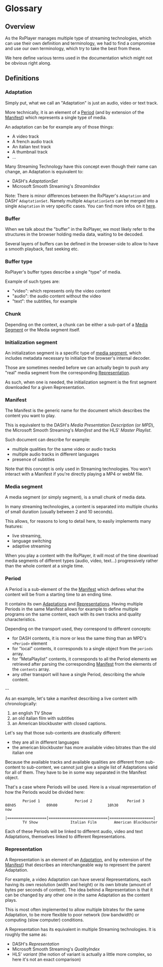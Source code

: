 # Glossary

## Overview

As the RxPlayer manages multiple type of streaming technologies, which can use
their own definition and terminology, we had to find a compromise and use our
own terminology, which try to take the best from these.

We here define various terms used in the documentation which might not be
obvious right along.

## Definitions

### Adaptation

Simply put, what we call an "Adaptation" is just an audio, video or text track.

More technically, it is an element of a [Period](#period) (and by extension of
the [Manifest](#manifest)) which represents a single type of media.

An adaptation can be for example any of those things:

- A video track
- A french audio track
- An italian text track
- A thumbnail track
- ...

Many Streaming Technology have this concept even though their name can change,
an Adaptation is equivalent to:

- DASH's _AdaptationSet_
- Microsoft Smooth Streaming's _StreamIndex_

Note: There is minor differences between the RxPlayer's `Adaptation` and DASH'
`AdaptationSet`. Namely multiple `AdaptationSet`s can be merged into a single
`Adaptation` in very specific cases.
You can find more infos on it [here](../api/Miscellaneous/DASH_Adaptation_Difference.md).

### Buffer

When we talk about the "buffer" in the RxPlayer, we most likely refer to the
structures in the browser holding media data, waiting to be decoded.

Several layers of buffers can be defined in the browser-side to allow to have a
smooth playback, fast seeking etc.

### Buffer type

RxPlayer's buffer types describe a single "type" of media.

Example of such types are:

- "video": which represents only the video content
- "audio": the audio content without the video
- "text": the subtitles, for example

### Chunk

Depending on the context, a chunk can be either a sub-part of a [Media
Segment](#media_segment) or the Media segment itself.

### Initialization segment

An initialization segment is a specific type of [media
segment](#media_segment), which includes metadata necessary to initialize the
browser's internal decoder.

Those are sometimes needed before we can actually begin to push any "real" media
segment from the corresponding [Representation](#representation).

As such, when one is needed, the initialization segment is the first segment
downloaded for a given Representation.

### Manifest

The Manifest is the generic name for the document which describes the content
you want to play.

This is equivalent to the DASH's _Media Presentation Description_ (or _MPD_),
the Microsoft Smooth Streaming's _Manifest_ and the HLS' _Master Playlist_.

Such document can describe for example:

- multiple qualities for the same video or audio tracks
- multiple audio tracks in different languages
- presence of subtitles

Note that this concept is only used in Streaming technologies.
You won't interact with a Manifest if you're directly playing a MP4 or webM
file.

### Media segment

A media segment (or simply segment), is a small chunk of media data.

In many streaming technologies, a content is separated into multiple chunks of
small duration (usually between 2 and 10 seconds).

This allows, for reasons to long to detail here, to easily implements many
features:

- live streaming,
- language switching
- adaptive streaming

When you play a content with the RxPlayer, it will most of the time download
media segments of different types (audio, video, text...) progressively rather
than the whole content at a single time.

### Period

A Period is a sub-element of the the [Manifest](#manifest) which defines what
the content will be from a starting time to an ending time.

It contains its own [Adaptations](#adaptation) and
[Representations](#representation). Having multiple Periods in the same Manifest
allows for example to define multiple programs on the same content, each with
its own tracks and quality characteristics.

Depending on the transport used, they correspond to different concepts:

- for DASH contents, it is more or less the same thing than an MPD's
  `<Period>` element
- for "local" contents, it corresponds to a single object from the `periods`
  array.
- for "MetaPlaylist" contents, it corresponds to all the Period elements we
  retrieved after parsing the corresponding [Manifest](#manifest) from the
  elements of the `contents` array.
- any other transport will have a single Period, describing the whole content.

--

As an example, let's take a manifest describing a live content with
chronologically:

1. an english TV Show
2. an old italian film with subtitles
3. an American blockbuster with closed captions.

Let's say that those sub-contents are drastically different:

- they are all in different languages
- the american blockbuster has more available video bitrates than the old
  italian one

Because the available tracks and available qualities are different from
sub-content to sub-content, we cannot just give a single list of Adaptations
valid for all of them. They have to be in some way separated in the Manifest
object.

That's a case where Periods will be used.
Here is a visual representation of how the Periods would be divided here:

```
        Period 1                Period 2                Period 3
08h05              09h00                       10h30                 now
  |==================|===========================|====================|
        TV Show               Italian Film        American Blockbuster
```

Each of these Periods will be linked to different audio, video and text
Adaptations, themselves linked to different Representations.

### Representation

A Representation is an element of an [Adaptation](#adaptation), and by extension
of the [Manifest](#manifest)) that describes an interchangeable way to represent
the parent Adaptation.

For example, a video Adaptation can have several Representations, each having
its own resolution (width and height) or its own bitrate (amount of bytes per
seconds of content).
The idea behind a Representation is that it can be changed by any other one in
the same Adaptation as the content plays.

This is most often implemented to allow multiple bitrates for the same
Adaptation, to be more flexible to poor network (low bandwidth) or computing
(slow computer) conditions.

A Representation has its equivalent in multiple Streaming technologies. It is
roughly the same as:

- DASH's _Representation_
- Microsoft Smooth Streaming's _QualityIndex_
- HLS' _variant_ (the notion of variant is actually a little more complex,
  so here it's not an exact comparison)
